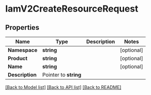 # IamV2CreateResourceRequest

## Properties

Name | Type | Description | Notes
------------ | ------------- | ------------- | -------------
**Namespace** | **string** |  |[optional] 
**Product** | **string** |  |[optional] 
**Name** | **string** |  |[optional] 
**Description** | Pointer to **string** |  |

[[Back to Model list]](../README.md#documentation-for-models) [[Back to API list]](../README.md#documentation-for-api-endpoints) [[Back to README]](../README.md)


